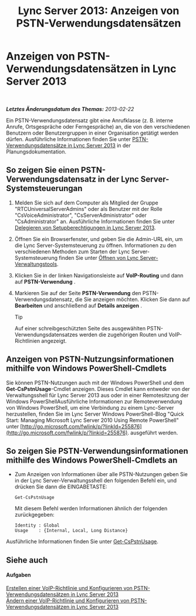 ﻿---
title: 'Lync Server 2013: Anzeigen von PSTN-Verwendungsdatensätzen'
TOCTitle: Anzeigen von PSTN-Verwendungsdatensätzen
ms:assetid: 65025c78-c263-472c-9ff9-e170588f10b5
ms:mtpsurl: https://technet.microsoft.com/de-de/library/Gg398458(v=OCS.15)
ms:contentKeyID: 49294220
ms.date: 05/19/2016
mtps_version: v=OCS.15
ms.translationtype: HT
---

# Anzeigen von PSTN-Verwendungsdatensätzen in Lync Server 2013

 

_**Letztes Änderungsdatum des Themas:** 2013-02-22_

Ein PSTN-Verwendungsdatensatz gibt eine Anrufklasse (z. B. interne Anrufe, Ortsgespräche oder Ferngespräche) an, die von den verschiedenen Benutzern oder Benutzergruppen in einer Organisation getätigt werden dürfen. Ausführliche Informationen finden Sie unter [PSTN-Verwendungsdatensätze in Lync Server 2013](lync-server-2013-pstn-usage-records.md) in der Planungsdokumentation.

## So zeigen Sie einen PSTN-Verwendungsdatensatz in der Lync Server-Systemsteuerungan

1.  Melden Sie sich auf dem Computer als Mitglied der Gruppe "RTCUniversalServerAdmins" oder als Benutzer mit der Rolle "CsVoiceAdministrator", "CsServerAdministrator" oder "CsAdministrator" an. Ausführliche Informationen finden Sie unter [Delegieren von Setupberechtigungen in Lync Server 2013](lync-server-2013-delegate-setup-permissions.md).

2.  Öffnen Sie ein Browserfenster, und geben Sie die Admin-URL ein, um die Lync Server-Systemsteuerung zu öffnen. Informationen zu den verschiedenen Methoden zum Starten der Lync Server-Systemsteuerung finden Sie unter [Öffnen von Lync Server-Verwaltungstools](lync-server-2013-open-lync-server-administrative-tools.md).

3.  Klicken Sie in der linken Navigationsleiste auf **VoIP-Routing** und dann auf **PSTN-Verwendung** .

4.  Markieren Sie auf der Seite **PSTN-Verwendung** den PSTN-Verwendungsdatensatz, die Sie anzeigen möchten. Klicken Sie dann auf **Bearbeiten** und anschließend auf **Details anzeigen** .
    

    > [!TIP]
    > Auf einer schreibgeschützten Seite des ausgewählten PSTN-Verwendungsdatensatzes werden die zugehörigen Routen und VoIP-Richtlinien angezeigt.



## Anzeigen von PSTN-Nutzungsinformationen mithilfe von Windows PowerShell-Cmdlets

Sie können PSTN-Nutzungen auch mit der Windows PowerShell und dem **Get-CsPstnUsage**-Cmdlet anzeigen. Dieses Cmdlet kann entweder von der Verwaltungsshell für Lync Server 2013 aus oder in einer Remotesitzung der Windows PowerShellAusführliche Informationen zur Remoteverwendung von Windows PowerShell, um eine Verbindung zu einem Lync-Server herzustellen, finden Sie im Lync Server Windows PowerShell-Blog "Quick Start: Managing Microsoft Lync Server 2010 Using Remote PowerShell" unter [http://go.microsoft.com/fwlink/p/?linkId=255876](http://go.microsoft.com/fwlink/p/?linkid=255876). ausgeführt werden.

## So zeigen Sie PSTN-Verwendungsinformationen mithilfe des Windows PowerShell-Cmdlets an

  - Zum Anzeigen von Informationen über alle PSTN-Nutzungen geben Sie in der Lync Server-Verwaltungsshell den folgenden Befehl ein, und drücken Sie dann die EINGABETASTE:
    
        Get-CsPstnUsage
    
    Mit diesem Befehl werden Informationen ähnlich der folgenden zurückgegeben:
    
        Identity : Global
        Usage    : {Internal, Local, Long Distance}

Ausführliche Informationen finden Sie unter [Get-CsPstnUsage](get-cspstnusage.md).

## Siehe auch

#### Aufgaben

[Erstellen einer VoIP-Richtlinie und Konfigurieren von PSTN-Verwendungsdatensätzen in Lync Server 2013](lync-server-2013-create-a-voice-policy-and-configure-pstn-usage-records.md)  
[Ändern einer VoIP-Richtlinie und Konfigurieren von PSTN-Verwendungsdatensätzen in Lync Server 2013](lync-server-2013-modify-a-voice-policy-and-configure-pstn-usage-records.md)

